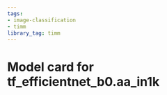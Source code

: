 ```yaml
---
tags:
- image-classification
- timm
library_tag: timm
---
```

# Model card for tf_efficientnet_b0.aa_in1k